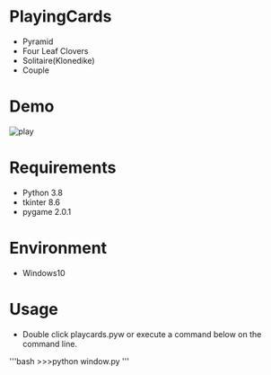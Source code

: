 # PlayingCards

* Pyramid
* Four Leaf Clovers
* Solitaire(Klonedike)
* Couple

# Demo
![play](https://user-images.githubusercontent.com/48859041/84593820-2acc3500-ae89-11ea-941e-12ebf6c9aac1.gif)

# Requirements

* Python 3.8
* tkinter 8.6
* pygame 2.0.1

# Environment

* Windows10

# Usage

* Double click playcards.pyw or execute a command below on the command line.

 '''bash
    >>>python window.py
 '''
